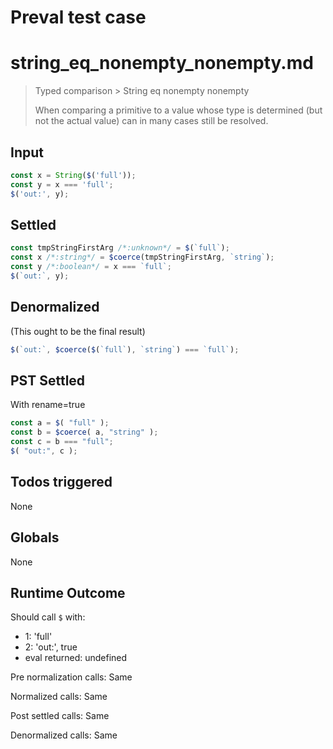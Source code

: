# Preval test case

# string_eq_nonempty_nonempty.md

> Typed comparison > String eq nonempty nonempty
>
> When comparing a primitive to a value whose type is determined (but not the actual value) can in many cases still be resolved.

## Input

`````js filename=intro
const x = String($('full'));
const y = x === 'full';
$('out:', y);
`````


## Settled


`````js filename=intro
const tmpStringFirstArg /*:unknown*/ = $(`full`);
const x /*:string*/ = $coerce(tmpStringFirstArg, `string`);
const y /*:boolean*/ = x === `full`;
$(`out:`, y);
`````


## Denormalized
(This ought to be the final result)

`````js filename=intro
$(`out:`, $coerce($(`full`), `string`) === `full`);
`````


## PST Settled
With rename=true

`````js filename=intro
const a = $( "full" );
const b = $coerce( a, "string" );
const c = b === "full";
$( "out:", c );
`````


## Todos triggered


None


## Globals


None


## Runtime Outcome


Should call `$` with:
 - 1: 'full'
 - 2: 'out:', true
 - eval returned: undefined

Pre normalization calls: Same

Normalized calls: Same

Post settled calls: Same

Denormalized calls: Same
